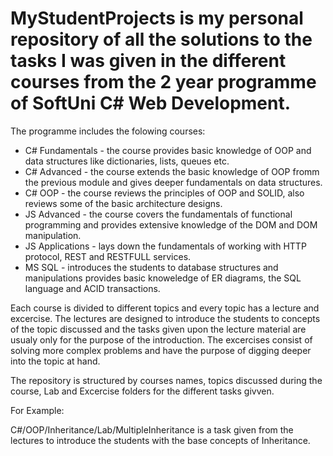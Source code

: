 # MyStudentProjects is my personal repository of all the solutions to the tasks I was given in the different courses from the 2 year programme of SoftUni C# Web Development. 

The programme includes the folowing courses: 

- C# Fundamentals - the course provides basic knowledge of OOP and data structures like dictionaries, lists, queues etc.
- C# Advanced - the course extends the basic knowledge of OOP fromm the previous module and gives deeper fundamentals on data structures.
- C# OOP - the course reviews the principles of OOP and SOLID, also reviews some of the basic architecture designs.
- JS Advanced - the course covers the fundamentals of functional programming and provides extensive knowledge of the DOM and DOM manipulation.
- JS Applications - lays down the fundamentals of working with HTTP protocol, REST and RESTFULL services. 
- MS SQL - introduces the students to database structures and manipulations provides basic knoweledge of ER diagrams, the SQL language and ACID transactions. 

Each course is divided to different topics and every topic has a lecture and excercise.
The lectures are designed to introduce the students to concepts of the topic discussed and the tasks given upon the lecture material 
are usualy only for the purpose of the introduction.
The excercises consist of solving more complex problems and have the purpose of digging deeper into the topic at hand. 

The repository is structured by courses names, topics discussed during the course, Lab and Excercise folders for the different tasks givven.

For Example:

C#/OOP/Inheritance/Lab/MultipleInheritance is a task given from the lectures to introduce the students with the
base concepts of Inheritance. 
